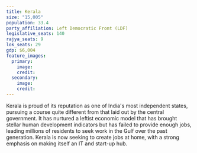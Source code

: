 ```yaml
---
title: Kerala
size: "15,005"
population: 33.4
party_affiliation: Left Democratic Front (LDF)
legislative_seats: 140
rajya_seats: 9
lok_seats: 29
gdp: $6,004
feature_images:
  primary:
    image: 
    credit: 
  secondary:
    image: 
    credit: 
---
```


Kerala is proud of its reputation as one of India's most independent states, pursuing a course quite different from that laid out by the central government. It has nurtured a leftist economic model that has brought stellar human development indicators but has failed to provide enough jobs, leading millions of residents to seek work in the Gulf over the past generation. Kerala is now seeking to create jobs at home, with a strong emphasis on making itself an IT and start-up hub.
